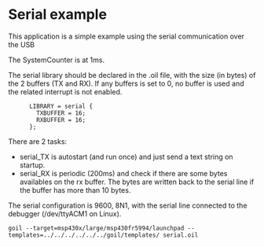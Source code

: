 # Serial example

This application is a simple example using the serial communication over the USB

The SystemCounter is at 1ms.

The serial library should be declared in the .oil file, with the size (in bytes) of the 2 buffers (TX and RX). If any buffers is set to 0, no buffer is used and the related interrupt is not enabled.

```
      LIBRARY = serial {
        TXBUFFER = 16;
        RXBUFFER = 16;
      };
```

There are 2 tasks:
* serial_TX is autostart (and run once) and just send a text string on startup.
* serial_RX is periodic (200ms) and check if there are some bytes availables on the rx buffer.  The bytes are written back to the serial line if the buffer has more than 10 bytes.

The serial configuration is 9600, 8N1, with the serial line connected to the debugger (/dev/ttyACM1 on Linux).

`
goil --target=msp430x/large/msp430fr5994/launchpad --templates=../../../../../../goil/templates/ serial.oil
`
